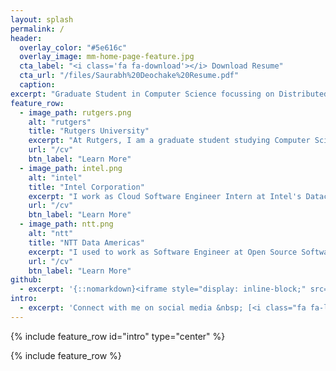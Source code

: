 ```yaml
---
layout: splash
permalink: /
header:
  overlay_color: "#5e616c"
  overlay_image: mm-home-page-feature.jpg
  cta_label: "<i class='fa fa-download'></i> Download Resume"
  cta_url: "/files/Saurabh%20Deochake%20Resume.pdf"
  caption:
excerpt: "Graduate Student in Computer Science focussing on Distributed Systems, Cloud Enthusiast, I write software. When I am not working, I love watching football."        
feature_row:
  - image_path: rutgers.png
    alt: "rutgers"
    title: "Rutgers University"
    excerpt: "At Rutgers, I am a graduate student studying Computer Science with specialization in Distributed System/Cloud Computing. I also teach an undergraduate course at the department."
    url: "/cv"
    btn_label: "Learn More"
  - image_path: intel.png
    alt: "intel"
    title: "Intel Corporation"
    excerpt: "I work as Cloud Software Engineer Intern at Intel's Datacenter Group. My work has been mainly in the fields of cloud compute and cloud storage area using Docker managed by orchestrators like Kubernetes "
    url: "/cv"
    btn_label: "Learn More"
  - image_path: ntt.png
    alt: "ntt"
    title: "NTT Data Americas"
    excerpt: "I used to work as Software Engineer at Open Source Software R&D Center of Japanese tech giant NTT Data Americas. My work mainly involved R&D in cloud compute and virtualization."
    url: "/cv"
    btn_label: "Learn More"
github:
  - excerpt: '{::nomarkdown}<iframe style="display: inline-block;" src="https://ghbtns.com/github-btn.html?user=mmistakes&repo=minimal-mistakes&type=star&count=true&size=large" frameborder="0" scrolling="0" width="160px" height="30px"></iframe> <iframe style="display: inline-block;" src="https://ghbtns.com/github-btn.html?user=mmistakes&repo=minimal-mistakes&type=fork&count=true&size=large" frameborder="0" scrolling="0" width="158px" height="30px"></iframe>{:/nomarkdown}'
intro:
  - excerpt: 'Connect with me on social media &nbsp; [<i class="fa fa-linkedin"></i> @saurabhdeochake](https://linkedin.com/in/saurabhdeochake){: .btn .btn--linkedin} [<i class="fa fa-twitter"></i>@saurabhd04](https://twitter.com/saurabhd04){: .btn .btn--twitter}'
---
```


{% include feature_row id="intro" type="center" %}

{% include feature_row %}
